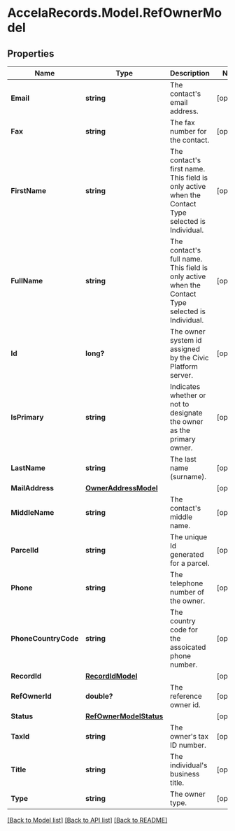 # AccelaRecords.Model.RefOwnerModel
## Properties

Name | Type | Description | Notes
------------ | ------------- | ------------- | -------------
**Email** | **string** | The contact&#39;s email address. | [optional] 
**Fax** | **string** | The fax number for the contact. | [optional] 
**FirstName** | **string** | The contact&#39;s first name. This field is only active when the Contact Type selected is Individual. | [optional] 
**FullName** | **string** | The contact&#39;s full name. This field is only active when the Contact Type selected is Individual. | [optional] 
**Id** | **long?** | The owner system id assigned by the Civic Platform server. | [optional] 
**IsPrimary** | **string** | Indicates whether or not to designate the owner as the primary owner. | [optional] 
**LastName** | **string** | The last name (surname). | [optional] 
**MailAddress** | [**OwnerAddressModel**](OwnerAddressModel.md) |  | [optional] 
**MiddleName** | **string** | The contact&#39;s middle name. | [optional] 
**ParcelId** | **string** | The unique Id generated for a parcel. | [optional] 
**Phone** | **string** | The telephone number of the owner. | [optional] 
**PhoneCountryCode** | **string** | The country code for the assoicated phone number. | [optional] 
**RecordId** | [**RecordIdModel**](RecordIdModel.md) |  | [optional] 
**RefOwnerId** | **double?** | The reference owner id. | [optional] 
**Status** | [**RefOwnerModelStatus**](RefOwnerModelStatus.md) |  | [optional] 
**TaxId** | **string** | The owner&#39;s tax ID number. | [optional] 
**Title** | **string** | The individual&#39;s business title. | [optional] 
**Type** | **string** | The owner type. | [optional] 

[[Back to Model list]](../README.md#documentation-for-models) [[Back to API list]](../README.md#documentation-for-api-endpoints) [[Back to README]](../README.md)

